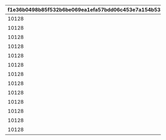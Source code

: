 |f1e36b0498b85f532b6be069ea1efa57bdd06c453e7a154b53231619c04d2bfb|b6f4abbd25d9f371d97019e07c94799db699becb6154101669017286e2060b90|eee6c3331b645cd275c18475a9a1630659992eccea5aa491e93b9511f7047332|6238b6efb9c5e0b5e39876df4885b76c8827d63d420d2e2622fe48f8f8df616b|e68de9d223ea0c17464861345970c1f00f8ee7d82e61de748a1145a99bdb1a7a|e2522fbc45c5f042342bd9ddca2a5031c6fc97bd4f34d3a7a4d58cc6fe7b76da|6de81d3e9e3dd846916b6fe864b38f665687a873fa7b48bb34a035459455193f|8faf0e8875636457451904d51673d6509a61dffd3f39d00fcf200153066b13cd|33e4923eb88447779f5339895dc6fea415b2cc759999fe48c03b066f1017522d|0786fc9c47e3f390b202547b668a5d5519215320f43dcc631d69a1be6c579ad4|68c100ac373e30797c9633a40cf7359475192b2ee211cde2578a24e4bc983ab5|
| --- | --- | --- | --- | --- | --- | --- | --- | --- | --- | --- |
|10128|10157107|5128071|2|二人だけの時間|91002|25|0|0|8|0|
|10128|0|5128072|2|新居の必須条件|91002|25|5128071|0|8|0|
|10128|0|5128073|2|本当は誰よりも|91002|25|5128072|0|8|0|
|10128|0|5128074|2|家族で大切に\nしたいこと|91002|25|5128073|0|8|0|
|10128|0|5128075|2|誓いの言葉|91002|50|5128074|0|8|0|
|10128|10157107|5128081|3|血の婚約報告|91002|25|0|0|8|0|
|10128|0|5128082|3|風来人の家探し|91002|25|5128081|0|8|0|
|10128|0|5128083|3|愛おしい時間|91002|25|5128082|0|8|0|
|10128|0|5128084|3|トーゴクの\n家族文化|91002|25|5128083|0|8|0|
|10128|0|5128085|3|飾らない愛を|91002|50|5128084|0|8|0|
|10128|0|5128091|4|口約束は災いのもと|0|0|5128075|5128085|0|0|
|10128|0|5128092|4|譲れない家庭の味|0|0|5128091|0|0|11001271|
|10128|10157107|5128161|1|夢の語り部に誘われて|0|0|0|0|0|0|